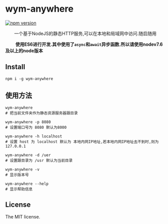 # wym-anywhere

[![npm version](https://badge.fury.io/js/wym-anywhere.svg)](https://badge.fury.io/js/wym-anywhere)

&emsp;&emsp;一个基于NodeJS的静态HTTP服务,可以在本地和局域网中访问.随启随用

&emsp;&emsp; **使用ES6进行开发.其中使用了`async`和`await`异步函数.所以请使用nodev7.6及以上的node版本**

## Install

```shell
npm i -g wym-anywhere
```

## 使用方法

```shell
wym-anywhere
# 把当前文件夹作为静态资源服务器跟目录

wym-anywhere -p 8080
# 设置端口号为 8080 默认为8000

wym-anywhere -h localhost
# 设置 host 为 localhost 默认为 本地内网IP地址,若本地内网IP地址去不到时,则为127.0.0.1

wym-anywhere -d /uer
# 设置跟目录为 /usr 默认为当前目录

wym-anywhere -v
# 显示版本号

wym-anywhere --help
# 显示帮助信息
```

## License

The MIT license.
